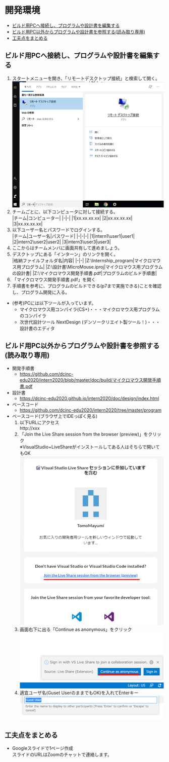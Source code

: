 # 開発環境
* [ビルド用PCへ接続し、プログラムや設計書を編集する](#ビルド用pcへ接続しプログラムや設計書を編集する)
* [ビルド用PC以外からプログラムや設計書を参照する(読み取り専用)](#ビルド用pc以外からプログラムや設計書を参照する読み取り専用)
* [工夫点をまとめる](#工夫点をまとめる)

## ビルド用PCへ接続し、プログラムや設計書を編集する
1. スタートメニューを開き、「リモートデスクトップ接続」と検索して開く。  
  ![リモートデスクトップ接続](img/remote.png)
1. チームごとに、以下コンピュータに対して接続する。  
    |チーム|コンピューター|
    |-|-|
    |1|xx.xx.xx.xx|
    |2|xx.xx.xx.xx|
    |3|xx.xx.xx.xx|
1. 以下ユーザー名とパスワードでログインする。  
    |チーム|ユーザー名|パスワード|
    |-|-|-|
    |1|intern1\user1|user1|
    |2|intern2\user2|user2|
    |3|intern3\user3|user3|
1. ここからはチームメンバに画面共有して進めましょう。
1. デスクトップにある「インターン」のリンクを開く。  
    |格納ファイルフォルダ名|内容|
    |-|-|
    |Z:\Internship_program|マイクロマウス用プログラム|
    |Z:\設計書\MicroMouse.iproj|マイクロマウス用プログラムの設計書|
    |Z:\マイクロマウス開発手順書.pdf|プログラムのビルド手順書|
1. 「マイクロマウス開発手順書.pdf」を開く
1. 手順書を参考に、プログラムのビルドできる(p7まで実施できる)ことを確認し、プログラム開発に入る。
* (参考)PCには以下ツールが入っています。
  * マイクロマウス用コンパイラ(CS+)・・・マイクロマウス用プログラムのコンパイラ
  * 次世代設計ツール NextDesign (デンソークリエイト製ツール！)・・・設計書のエディタ

## ビルド用PC以外からプログラムや設計書を参照する(読み取り専用)
* 開発手順書
  * https://github.com/dcinc-edu2020/intern2020/blob/master/doc/build/マイクロマウス開発手順書.pdf
* 設計書
  * https://dcinc-edu2020.github.io/intern2020/doc/design/index.html
* ベースコード
  * https://github.com/dcinc-edu2020/intern2020/tree/master/program
* ベースコード(ブラウザ上でIDEっぽく見る)
  1. 以下URLにアクセス  
    http://xxx
  1. 「Join the Live Share session from the browser (preview)」をクリック  
    ※VisualStudio+LiveShareがインストールしてある人はそちらで開いてもOK  
    ![Join](img/live_share_join.png)
  1. 画面右下に出る「Continue as anonymous」をクリック  
    ![Continue as anonymous](img/continue_anonymous.png)
  1. 適宜ユーザ名(Guset UserのままでもOK)を入れてEnterキー  
    ![Username](img/user_name.png)

## 工夫点をまとめる
* Googleスライドで1ページ作成  
  スライドのURLはZoomのチャットで連絡します。

